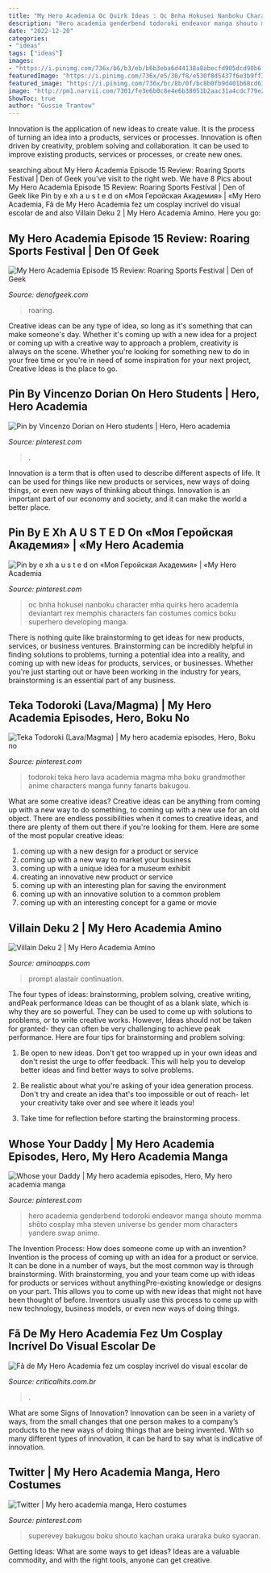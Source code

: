 ```yaml
---
title: "My Hero Academia Oc Quirk Ideas : Oc Bnha Hokusei Nanboku Character Mha Quirks Hero Academia Deviantart Rex Memphis Characters Fan Costumes Comics Boku Superhero Developing Manga"
description: "Hero academia genderbend todoroki endeavor manga shouto momma shōto cosplay mha steven universe bs gender mom characters yandere swap anime"
date: "2022-12-20"
categories:
- "ideas"
tags: ["ideas"]
images:
- "https://i.pinimg.com/736x/b6/b3/eb/b6b3eba6d44138a8abecfd905dcd90b6.jpg"
featuredImage: "https://i.pinimg.com/736x/e5/30/f8/e530f8d5437f6e3b9ff3a2dc3ca8fc49.jpg"
featured_image: "https://i.pinimg.com/736x/bc/8b/0f/bc8b0fb9d401b68cd632fa302fe764b4.jpg"
image: "http://pm1.narvii.com/7301/fe3e6b0c8e4e6b38051b2aac31a4cdc779e20fd8r1-1483-2048v2_uhq.jpg"
ShowToc: true
author: "Gussie Trantow"
---
```



Innovation is the application of new ideas to create value. It is the process of turning an idea into a products, services or processes. Innovation is often driven by creativity, problem solving and collaboration. It can be used to improve existing products, services or processes, or create new ones.

	

		
searching about My Hero Academia Episode 15 Review: Roaring Sports Festival | Den of Geek you've visit to the right web. We have 8 Pics about My Hero Academia Episode 15 Review: Roaring Sports Festival | Den of Geek like Pin by e xh a u s t e d on «Моя Геройская Академия» | «My Hero Academia, Fã de My Hero Academia fez um cosplay incrível do visual escolar de and also Villain Deku 2 | My Hero Academia Amino. Here you go:
		
    
## My Hero Academia Episode 15 Review: Roaring Sports Festival | Den Of Geek

<img loading=lazy src="https://www.denofgeek.com/wp-content/uploads/2018/08/my-hero-academia-episode-15-review-roaring-sports-festival-review.jpg?fit=1280%2C720" onerror="this.onerror=null;this.src='https://tse4.mm.bing.net/th?id=OIP.CrK3UnMxaaGzI3I20B64sQHaEK&amp;pid=15.1';" alt="My Hero Academia Episode 15 Review: Roaring Sports Festival | Den of Geek">

_Source: denofgeek.com_

>roaring. 

	

Creative ideas can be any type of idea, so long as it's something that can make someone's day. Whether it's coming up with a new idea for a project or coming up with a creative way to approach a problem, creativity is always on the scene. Whether you're looking for something new to do in your free time or you're in need of some inspiration for your next project, Creative Ideas is the place to go.

    
## Pin By Vincenzo Dorian On Hero Students | Hero, Hero Academia

<img loading=lazy src="https://i.pinimg.com/736x/19/a7/d3/19a7d3e973a4066b3766ebf068ef5c2e.jpg" onerror="this.onerror=null;this.src='https://tse4.mm.bing.net/th?id=OIP.4l3MZhqiSGhmpEbPAkokXAHaHd&amp;pid=15.1';" alt="Pin by Vincenzo Dorian on Hero students | Hero, Hero academia">

_Source: pinterest.com_

>. 

	

Innovation is a term that is often used to describe different aspects of life. It can be used for things like new products or services, new ways of doing things, or even new ways of thinking about things. Innovation is an important part of our economy and society, and it can make the world a better place.

    
## Pin By E Xh A U S T E D On «Моя Геройская Академия» | «My Hero Academia

<img loading=lazy src="https://i.pinimg.com/736x/58/b2/f3/58b2f3314586742f7f2dd412d5c381d4.jpg" onerror="this.onerror=null;this.src='https://tse3.mm.bing.net/th?id=OIP.O3KV21rJq-A0m5QK3C9VKAHaJ7&amp;pid=15.1';" alt="Pin by e xh a u s t e d on «Моя Геройская Академия» | «My Hero Academia">

_Source: pinterest.com_

>oc bnha hokusei nanboku character mha quirks hero academia deviantart rex memphis characters fan costumes comics boku superhero developing manga. 

	

There is nothing quite like brainstorming to get ideas for new products, services, or business ventures. Brainstorming can be incredibly helpful in finding solutions to problems, turning a potential idea into a reality, and coming up with new ideas for products, services, or businesses. Whether you're just starting out or have been working in the industry for years, brainstorming is an essential part of any business.

    
## Teka Todoroki (Lava/Magma) | My Hero Academia Episodes, Hero, Boku No

<img loading=lazy src="https://i.pinimg.com/736x/bc/8b/0f/bc8b0fb9d401b68cd632fa302fe764b4.jpg" onerror="this.onerror=null;this.src='https://tse1.mm.bing.net/th?id=OIP.hOaYTdcT5JOw6vuBqUgBQwHaHu&amp;pid=15.1';" alt="Teka Todoroki (Lava/Magma) | My hero academia episodes, Hero, Boku no">

_Source: pinterest.com_

>todoroki teka hero lava academia magma mha boku grandmother anime characters manga funny fanarts bakugou. 

	

What are some creative ideas?
Creative ideas can be anything from coming up with a new way to do something, to coming up with a new use for an old object. There are endless possibilities when it comes to creative ideas, and there are plenty of them out there if you're looking for them. Here are some of the most popular creative ideas: 
1. coming up with a new design for a product or service 
2. coming up with a new way to market your business 
3. coming up with a unique idea for a museum exhibit 
4. creating an innovative new product or service 
5. coming up with an interesting plan for saving the environment 
6. coming up with an innovative solution to a common problem 
7. coming up with an interesting concept for a game or movie 

    
## Villain Deku 2 | My Hero Academia Amino

<img loading=lazy src="http://pm1.narvii.com/7301/fe3e6b0c8e4e6b38051b2aac31a4cdc779e20fd8r1-1483-2048v2_uhq.jpg" onerror="this.onerror=null;this.src='https://tse4.mm.bing.net/th?id=OIP.4MxGvoBq1MpGNAlteiJgeAHaKO&amp;pid=15.1';" alt="Villain Deku 2 | My Hero Academia Amino">

_Source: aminoapps.com_

>prompt alastair continuation. 

	

The four types of ideas: brainstorming, problem solving, creative writing, andPeak performance
Ideas can be thought of as a blank slate, which is why they are so powerful. They can be used to come up with solutions to problems, or to write creative works. However, Ideas should not be taken for granted- they can often be very challenging to achieve peak performance. Here are four tips for brainstorming and problem solving:
1. Be open to new ideas. Don't get too wrapped up in your own ideas and don't resist the urge to offer feedback. This will help you to develop better ideas and find better ways to solve problems.

2. Be realistic about what you're asking of your idea generation process. Don't try and create an idea that's too impossible or out of reach- let your creativity take over and see where it leads you!

3. Take time for reflection before starting the brainstorming process.

    
## Whose Your Daddy | My Hero Academia Episodes, Hero, My Hero Academia Manga

<img loading=lazy src="https://i.pinimg.com/736x/b6/b3/eb/b6b3eba6d44138a8abecfd905dcd90b6.jpg" onerror="this.onerror=null;this.src='https://tse4.mm.bing.net/th?id=OIP.5nB3FPPyWFXxN4GB1c93BQAAAA&amp;pid=15.1';" alt="Whose your Daddy | My hero academia episodes, Hero, My hero academia manga">

_Source: pinterest.com_

>hero academia genderbend todoroki endeavor manga shouto momma shōto cosplay mha steven universe bs gender mom characters yandere swap anime. 

	

The Invention Process: How does someone come up with an invention?
Invention is the process of coming up with an idea for a product or service. It can be done in a number of ways, but the most common way is through brainstorming. With brainstorming, you and your team come up with ideas for products or services without anythingPre-existing knowledge or designs on your part. This allows you to come up with new ideas that might not have been thought of before. Inventors usually use this process to come up with new technology, business models, or even new ways of doing things.

    
## Fã De My Hero Academia Fez Um Cosplay Incrível Do Visual Escolar De

<img loading=lazy src="https://criticalhits.com.br/wp-content/uploads/2020/01/ochaco-uraraka.jpg" onerror="this.onerror=null;this.src='https://tse4.mm.bing.net/th?id=OIP.ZL2viJYmYq_Bs_rAe_afgwHaEK&amp;pid=15.1';" alt="Fã de My Hero Academia fez um cosplay incrível do visual escolar de">

_Source: criticalhits.com.br_

>. 

	

What are some Signs of Innovation?
Innovation can be seen in a variety of ways, from the small changes that one person makes to a company’s products to the new ways of doing things that are being invented. With so many different types of innovation, it can be hard to say what is indicative of innovation.

    
## Twitter | My Hero Academia Manga, Hero Costumes

<img loading=lazy src="https://i.pinimg.com/736x/e5/30/f8/e530f8d5437f6e3b9ff3a2dc3ca8fc49.jpg" onerror="this.onerror=null;this.src='https://tse3.mm.bing.net/th?id=OIP.Wdgtensv1DLLo0nQovcIewHaHp&amp;pid=15.1';" alt="Twitter | My hero academia manga, Hero costumes">

_Source: pinterest.com_

>superevey bakugou boku shouto kachan uraka uraraka buko syaoran. 

	

Getting Ideas: What are some ways to get ideas?
Ideas are a valuable commodity, and with the right tools, anyone can get creative.

